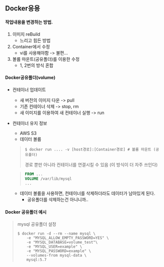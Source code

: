## Docker응용

#### 작업내용을 변경하는 방법.

1. 이미지 reBuild
   * 느리고 힘든 방법
2. Container에서 수정
   * vi를 사용해야함 -> 불편...
3. 볼륨 마운트(공유폴더)를 이용한 수정
   * 1, 2번의 방식 혼합



#### Docker공유폴더(volume)

* 컨테이너 업데이트
  * 새 버전의 이미지 다운 -> pull
  * 기존 컨테이너 삭제 -> stop, rm
  * 새 이미지를 이용하여 새 컨테이너 실행 -> run
* 컨테이너 유지 정보
  * AWS S3
  * 데이터 볼륨

  > ```shell
  > $ docker run .... -v [host경로]:[Container경로]	# 볼륨 마운트 (공유폴더)
  > ```
  >
  > 경로 뿐만 아니라 컨테이너를 연결시킬 수 있음 (이 방식이 더 자주 쓰인다)
  
  > ```dockerfile
  > FROM ...
  > VOLUME /var/lib/mysql
  > ...
  > ```
  
  * 데이터 볼륨을 사용하면, 컨테이너를 삭제하더라도 데이터가 남아있게 된다.
    * 공유폴더를 삭제하는건 아니니까..



#### Docker 공유폴더 예시

> mysql 공유폴더 설정
>
> ```shell
> $ docker run -d --rm --name mysql \
>     -e "MYSQL_ALLOW_EMPTY_PASSWORD=YES" \
>     -e "MYSQL_DATABASE=volume_test"\
>     -e "MYSQL_USER=example" \
>     -e "MYSQL_PASSWORD=example" \
>     --volumes-from mysql-data \
>     mysql:5.7
> ```



